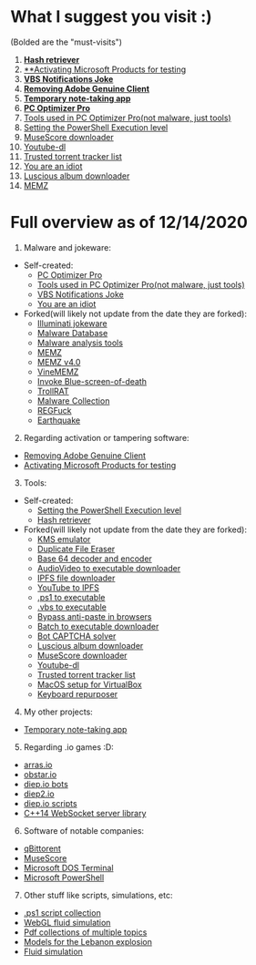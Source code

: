 # What I suggest you visit :)
(Bolded are the "must-visits")

1) [**Hash retriever**](https://github.com/CaptainChicky/Hash-Retriever)
2) [**Activating Microsoft Products for testing](https://github.com/CaptainChicky/Activate-Microsoft-products-for-testing-in-virtual-machines)
3) [**VBS Notifications Joke**](https://github.com/CaptainChicky/VBScript-Notifications-Joke)
4) [**Removing Adobe Genuine Client**](https://github.com/CaptainChicky/Remove-Adobe-Genuine-Client)
5) [**Temporary note-taking app**](https://github.com/CaptainChicky/Temporary-Note-taking-App)
6) [**PC Optimizer Pro**](https://github.com/CaptainChicky/Trojan.BAT.PC-Optimizer-Pro)
7) [Tools used in PC Optimizer Pro(not malware, just tools)](https://github.com/CaptainChicky/Tools-used-in-PC-Optimizer-Pro)
8) [Setting the PowerShell Execution level](https://github.com/CaptainChicky/Setting-PowerShell-Execution-Level)
9) [MuseScore downloader](https://github.com/CaptainChicky/musescore-downloader)
10) [Youtube-dl](https://github.com/CaptainChicky/youtube-dl)
11) [Trusted torrent tracker list](https://github.com/CaptainChicky/trackerslist)
12) [You are an idiot](https://github.com/CaptainChicky/Trojan.JS.Youareanidiot)
13) [Luscious album downloader](https://github.com/CaptainChicky/luscious-downloader)
14) [MEMZ](https://github.com/CaptainChicky/MEMZ)

# Full overview as of 12/14/2020
1) Malware and jokeware:
- Self-created:
  - [PC Optimizer Pro](https://github.com/CaptainChicky/Trojan.BAT.PC-Optimizer-Pro)
  - [Tools used in PC Optimizer Pro(not malware, just tools)](https://github.com/CaptainChicky/Tools-used-in-PC-Optimizer-Pro)
  - [VBS Notifications Joke](https://github.com/CaptainChicky/VBScript-Notifications-Joke)
  - [You are an idiot](https://github.com/CaptainChicky/Trojan.JS.Youareanidiot)
- Forked(will likely not update from the date they are forked):
  - [Illuminati jokeware](https://github.com/CaptainChicky/Illuminati)
  - [Malware Database](https://github.com/CaptainChicky/MalwareDatabase)
  - [Malware analysis tools](https://github.com/CaptainChicky/awesome-malware-analysis)
  - [MEMZ](https://github.com/CaptainChicky/MEMZ)
  - [MEMZ v4.0](https://github.com/CaptainChicky/MEMZ-4.0)
  - [VineMEMZ](https://github.com/CaptainChicky/VineMEMZ)
  - [Invoke Blue-screen-of-death](https://github.com/CaptainChicky/Invoke-BSOD)
  - [TrollRAT](https://github.com/CaptainChicky/TrollRAT)
  - [Malware Collection](https://github.com/CaptainChicky/malware-collection)
  - [REGFuck](https://github.com/CaptainChicky/REGFuck)
  - [Earthquake](https://gist.github.com/CaptainChicky/0ef507da4ba5b0c21beacb0137ea7221)
      
2) Regarding activation or tampering software:
  - [Removing Adobe Genuine Client](https://github.com/CaptainChicky/Remove-Adobe-Genuine-Client)
  - [Activating Microsoft Products for testing](https://github.com/CaptainChicky/Activate-Microsoft-products-for-testing-in-virtual-machines)
  
3) Tools:
- Self-created:
    - [Setting the PowerShell Execution level](https://github.com/CaptainChicky/Setting-PowerShell-Execution-Level)
    - [Hash retriever](https://github.com/CaptainChicky/Hash-Retriever)
- Forked(will likely not update from the date they are forked):
    - [KMS emulator](https://github.com/CaptainChicky/py-kms)
    - [Duplicate File Eraser](https://github.com/CaptainChicky/Duplicate-File-Eraser)
    - [Base 64 decoder and encoder](https://github.com/CaptainChicky/base64-de-encoder)
    - [AudioVideo to executable downloader](https://github.com/CaptainChicky/AudioVideo-To-Exe-Downloader)
    - [IPFS file downloader](https://github.com/CaptainChicky/IPFS-File-Downloader)
    - [YouTube to IPFS](https://github.com/CaptainChicky/YouTube-to-IPFS)
    - [.ps1 to executable](https://github.com/CaptainChicky/Ps1-To-Exe-Downloader)
    - [.vbs to executable](https://github.com/CaptainChicky/Vbs-To-Exe-Downloader)
    - [Bypass anti-paste in browsers](https://github.com/CaptainChicky/DontFuckWithPaste)
    - [Batch to executable downloader](https://github.com/CaptainChicky/Bat-To-Exe-Converter-Downloader)
    - [Bot CAPTCHA solver](https://github.com/CaptainChicky/buster)
    - [Luscious album downloader](https://github.com/CaptainChicky/luscious-downloader)
    - [MuseScore downloader](https://github.com/CaptainChicky/musescore-downloader)
    - [Youtube-dl](https://github.com/CaptainChicky/youtube-dl)
    - [Trusted torrent tracker list](https://github.com/CaptainChicky/trackerslist)
    - [MacOS setup for VirtualBox](https://github.com/CaptainChicky/macos-virtualbox)
    - [Keyboard repurposer](https://github.com/CaptainChicky/sharpkeys)
    
4) My other projects:
  - [Temporary note-taking app](https://github.com/CaptainChicky/Temporary-Note-taking-App)
  
5) Regarding .io games :D:
  - [arras.io](https://github.com/CaptainChicky/arrasio)
  - [obstar.io](https://github.com/CaptainChicky/Obstar)
  - [diep.io bots](https://github.com/CaptainChicky/diep_bot)
  - [diep2.io](https://github.com/CaptainChicky/diep2_old)
  - [diep.io scripts](https://github.com/CaptainChicky/diep.io-scripts)
  - [C++14 WebSocket server library](https://github.com/CaptainChicky/ws28)
  
6) Software of notable companies:
  - [qBittorent](https://github.com/CaptainChicky/qBittorrent)
  - [MuseScore](https://github.com/CaptainChicky/MuseScore)
  - [Microsoft DOS Terminal](https://github.com/CaptainChicky/terminal)
  - [Microsoft PowerShell](https://github.com/CaptainChicky/PowerShell)
  
7) Other stuff like scripts, simulations, etc:
  - [.ps1 script collection](https://github.com/CaptainChicky/Script-Sharing)
  - [WebGL fluid simulation](https://github.com/CaptainChicky/WebGL-Fluid-Simulation)
  - [Pdf collections of multiple topics](https://github.com/CaptainChicky/pdfs)
  - [Models for the Lebanon explosion](https://github.com/CaptainChicky/models)
  - [Fluid simulation](https://github.com/CaptainChicky/FluidSimulation)
